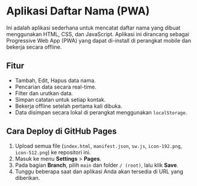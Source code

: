 # Aplikasi Daftar Nama (PWA)

Ini adalah aplikasi sederhana untuk mencatat daftar nama yang dibuat menggunakan HTML, CSS, dan JavaScript. Aplikasi ini dirancang sebagai Progressive Web App (PWA) yang dapat di-install di perangkat mobile dan bekerja secara offline.

## Fitur
- Tambah, Edit, Hapus data nama.
- Pencarian data secara real-time.
- Filter dan urutkan data.
- Simpan catatan untuk setiap kontak.
- Bekerja offline setelah pertama kali dibuka.
- Data disimpan secara lokal di perangkat menggunakan `localStorage`.

## Cara Deploy di GitHub Pages
1. Upload semua file (`index.html`, `manifest.json`, `sw.js`, `icon-192.png`, `icon-512.png`) ke repositori ini.
2. Masuk ke menu **Settings** > **Pages**.
3. Pada bagian **Branch**, pilih `main` dan folder `/ (root)`, lalu klik **Save**.
4. Tunggu beberapa saat dan aplikasi Anda akan tersedia di URL yang diberikan.
